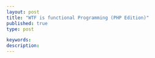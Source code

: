 ```yaml
---
layout: post
title: "WTF is functional Programming (PHP Edition)"
published: true
type: post

keywords:
description:
---
```

